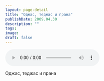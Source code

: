 ```yaml
---
layout: page-detail
title: "Оджас, теджас и прана"
publishDate: 2009.04.30
description: ""
tags:
image:
draft: false
---
```


<audio title="2009.04.30 - Оджас, теджас и прана.mp3" src="https://filer-api.advayta.org/v1.0/public/files/75218" controls=""></audio>

 Оджас, теджас и прана   

  
